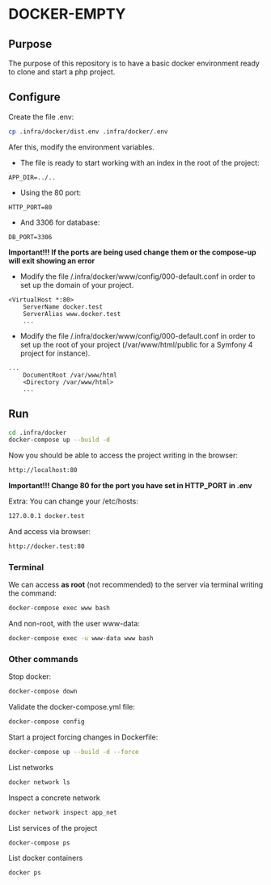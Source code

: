DOCKER-EMPTY
======

## Purpose

The purpose of this repository is to have a basic docker environment ready to clone and start a php project.

## Configure

Create the file .env:

```sh
cp .infra/docker/dist.env .infra/docker/.env
```

Afer this, modify the environment variables. 

- The file is ready to start working with an index in the root of the project:
```code
APP_DIR=../..
``` 
- Using the 80 port:
```code
HTTP_PORT=80
``` 

- And 3306 for database:
```code
DB_PORT=3306
``` 

**Important!!! If the ports are being used change them or the compose-up will exit showing an error**


- Modify the file /.infra/docker/www/config/000-default.conf in order to set up the domain of your project.

```code
<VirtualHost *:80>
    ServerName docker.test
    ServerAlias www.docker.test
    ...
```

- Modify the file /.infra/docker/www/config/000-default.conf in order to set up the root of your project (/var/www/html/public for a Symfony 4 project for instance).
```code
...
    DocumentRoot /var/www/html
    <Directory /var/www/html>
    ...
```

## Run

```sh
cd .infra/docker
docker-compose up --build -d
```

Now you should be able to access the project writing in the browser:
```sh
http://localhost:80
```

**Important!!! Change 80 for the port you have set in HTTP_PORT in .env**

Extra: You can change your /etc/hosts:
```sh
127.0.0.1 docker.test
```

And access via browser:
```sh
http://docker.test:80
```

### Terminal

We can access **as root** (not recommended) to the server via terminal writing the command:

```sh
docker-compose exec www bash
```

And non-root, with the user www-data:

```sh
docker-compose exec -u www-data www bash
```


### Other commands

Stop docker:

```sh
docker-compose down
```

Validate the docker-compose.yml file:

```sh
docker-compose config
```

Start a project forcing changes in Dockerfile:

```sh
docker-compose up --build -d --force
```

List networks

```sh
docker network ls
```

Inspect a concrete network

```sh
docker network inspect app_net
```

List services of the project

```sh
docker-compose ps
```

List docker containers

```sh
docker ps
```